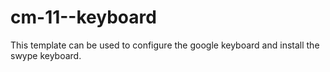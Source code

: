 
# cm-11--keyboard

This template can be used to configure the google keyboard and install the 
swype keyboard.
